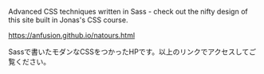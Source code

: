 
Advanced CSS techniques written in Sass - check out the nifty design of this site built in Jonas's CSS course.

https://anfusion.github.io/natours.html

Sassで書いたモダンなCSSをつかったHPです。以上のリンクでアクセスしてご覧ください。







